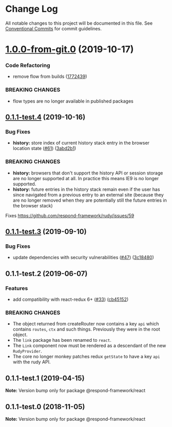 # Change Log

All notable changes to this project will be documented in this file.
See [Conventional Commits](https://conventionalcommits.org) for commit guidelines.

# [1.0.0-from-git.0](https://github.com/respond-framework/rudy/tree/master/packages/react/compare/@respond-framework/react@0.1.1-test.4...@respond-framework/react@1.0.0-from-git.0) (2019-10-17)


### Code Refactoring

* remove flow from builds ([1772439](https://github.com/respond-framework/rudy/tree/master/packages/react/commit/1772439))


### BREAKING CHANGES

* flow types are no longer available in published
packages





## [0.1.1-test.4](https://github.com/respond-framework/rudy/tree/master/packages/react/compare/@respond-framework/react@0.1.1-test.3...@respond-framework/react@0.1.1-test.4) (2019-10-16)


### Bug Fixes

* **history:** store index of current history stack entry in the browser location state ([#61](https://github.com/respond-framework/rudy/tree/master/packages/react/issues/61)) ([3abd2b1](https://github.com/respond-framework/rudy/tree/master/packages/react/commit/3abd2b1))


### BREAKING CHANGES

* **history:** browsers that don't support the history API or session storage are no longer supported at all. In practice this means IE9 is no longer supported.
* **history:** future entries in the history stack remain even if the user has since navigated from a previous entry to an external site (because they are no longer removed when they are potentially still the future entries in the browser stack)

Fixes https://github.com/respond-framework/rudy/issues/59





## [0.1.1-test.3](https://github.com/respond-framework/rudy/tree/master/packages/react/compare/@respond-framework/react@0.1.1-test.2...@respond-framework/react@0.1.1-test.3) (2019-09-10)


### Bug Fixes

* update dependencies with security vulnerabilities ([#47](https://github.com/respond-framework/rudy/tree/master/packages/react/issues/47)) ([3c18480](https://github.com/respond-framework/rudy/tree/master/packages/react/commit/3c18480))





## 0.1.1-test.2 (2019-06-07)


### Features

* add compatibility with react-redux 6+ ([#33](https://github.com/respond-framework/rudy/tree/master/packages/react/issues/33)) ([cb45152](https://github.com/respond-framework/rudy/tree/master/packages/react/commit/cb45152))


### BREAKING CHANGES

* The object returned from createRouter now contains a key `api` which contains `routes`, `ctx` and such things. Previously they were in the root object.
* The `link` package has been renamed to `react`.
* The `Link` component now must be rendered as a descendant of the new `RudyProvider`.
* The core no longer monkey patches redux `getState` to have a key `api` with the rudy API.





## 0.1.1-test.1 (2019-04-15)

**Note:** Version bump only for package @respond-framework/react





## 0.1.1-test.0 (2018-11-05)

**Note:** Version bump only for package @respond-framework/react
